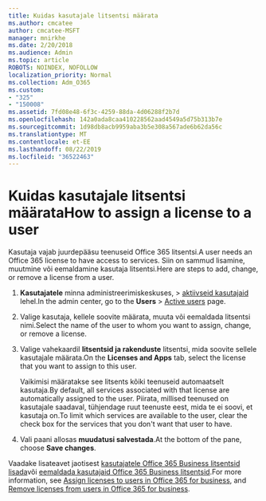```yaml
---
title: Kuidas kasutajale litsentsi määrata
ms.author: cmcatee
author: cmcatee-MSFT
manager: mnirkhe
ms.date: 2/20/2018
ms.audience: Admin
ms.topic: article
ROBOTS: NOINDEX, NOFOLLOW
localization_priority: Normal
ms.collection: Adm_O365
ms.custom:
- "325"
- "150008"
ms.assetid: 7fd08e48-6f3c-4259-88da-4d06288f2b7d
ms.openlocfilehash: 142a0ada8caa410228562aad4549a5d75b313b7e
ms.sourcegitcommit: 1d98db8acb9959aba3b5e308a567ade6b62da56c
ms.translationtype: MT
ms.contentlocale: et-EE
ms.lasthandoff: 08/22/2019
ms.locfileid: "36522463"
---
```

# <a name="how-to-assign-a-license-to-a-user"></a><span data-ttu-id="9280b-102">Kuidas kasutajale litsentsi määrata</span><span class="sxs-lookup"><span data-stu-id="9280b-102">How to assign a license to a user</span></span>

<span data-ttu-id="9280b-103">Kasutaja vajab juurdepääsu teenuseid Office 365 litsentsi.</span><span class="sxs-lookup"><span data-stu-id="9280b-103">A user needs an Office 365 license to have access to services.</span></span> <span data-ttu-id="9280b-104">Siin on sammud lisamine, muutmine või eemaldamine kasutaja litsentsi.</span><span class="sxs-lookup"><span data-stu-id="9280b-104">Here are steps to add, change, or remove a license from a user.</span></span>
  
1. <span data-ttu-id="9280b-105">**Kasutajatele** minna administreerimiskeskuses, \> [aktiivseid kasutajaid](https://go.microsoft.com/fwlink/p/?linkid=834822) lehel.</span><span class="sxs-lookup"><span data-stu-id="9280b-105">In the admin center, go to the **Users** \> [Active users](https://go.microsoft.com/fwlink/p/?linkid=834822) page.</span></span>

2. <span data-ttu-id="9280b-106">Valige kasutaja, kellele soovite määrata, muuta või eemaldada litsentsi nimi.</span><span class="sxs-lookup"><span data-stu-id="9280b-106">Select the name of the user to whom you want to assign, change, or remove a license.</span></span>

3. <span data-ttu-id="9280b-107">Valige vahekaardil **litsentsid ja rakenduste** litsentsi, mida soovite sellele kasutajale määrata.</span><span class="sxs-lookup"><span data-stu-id="9280b-107">On the **Licenses and Apps** tab, select the license that you want to assign to this user.</span></span>

    <span data-ttu-id="9280b-108">Vaikimisi määratakse see litsents kõiki teenuseid automaatselt kasutaja.</span><span class="sxs-lookup"><span data-stu-id="9280b-108">By default, all services associated with that license are automatically assigned to the user.</span></span> <span data-ttu-id="9280b-109">Piirata, millised teenused on kasutajale saadaval, tühjendage ruut teenuste eest, mida te ei soovi, et kasutaja on.</span><span class="sxs-lookup"><span data-stu-id="9280b-109">To limit which services are available to the user, clear the check box for the services that you don't want that user to have.</span></span>

4. <span data-ttu-id="9280b-110">Vali paani allosas **muudatusi salvestada**.</span><span class="sxs-lookup"><span data-stu-id="9280b-110">At the bottom of the pane, choose **Save changes**.</span></span>

<span data-ttu-id="9280b-111">Vaadake lisateavet jaotisest [kasutajatele Office 365 Business litsentsid lisada](https://docs.microsoft.com/office365/admin/subscriptions-and-billing/assign-licenses-to-users)või [eemaldada kasutajaid Office 365 Business litsentsid](https://docs.microsoft.com/office365/admin/subscriptions-and-billing/remove-licenses-from-users).</span><span class="sxs-lookup"><span data-stu-id="9280b-111">For more information, see [Assign licenses to users in Office 365 for business](https://docs.microsoft.com/office365/admin/subscriptions-and-billing/assign-licenses-to-users), and [Remove licenses from users in Office 365 for business](https://docs.microsoft.com/office365/admin/subscriptions-and-billing/remove-licenses-from-users).</span></span>